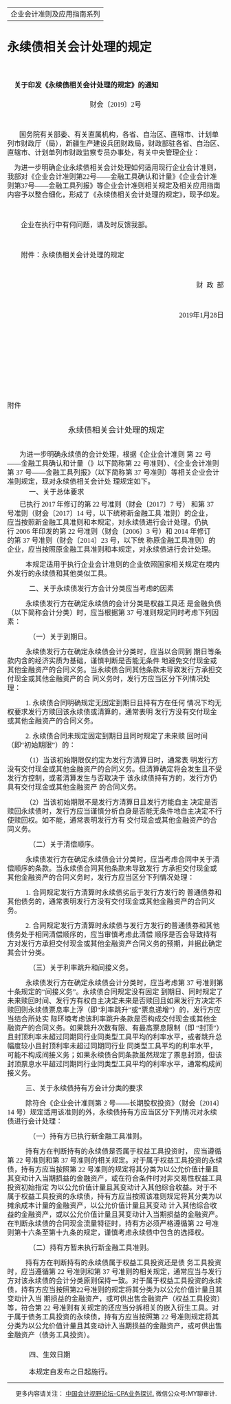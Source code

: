 ﻿<!DOCTYPE HTML PUBLIC "-//W3C//DTD HTML 4.0 Transitional//EN">
<HTML xmlns:o = "urn:schemas-microsoft-com:office:office"><HEAD><TITLE>永续债相关会计处理的规定</TITLE>
<META content="text/html; charset=gb2312" http-equiv=Content-Type>
<META name=GENERATOR content="MSHTML 11.00.10570.1001"><LINK rel=stylesheet 
href="_template.css"></HEAD>
<BODY>
<DIV id=nsbanner>
<DIV id=bannerrow1>
<TABLE class=bannerparthead>
  <TBODY>
  <TR id=hdr>
    <TD class=runninghead noWrap>企业会计准则及应用指南系列</TD></TR></TBODY></TABLE></DIV>
<DIV id=titlerow>
<H1 class=dtH1>永续债相关会计处理的规定</H1></DIV></DIV>
<DIV id=nstext><BR>
<H1 
style="MARGIN: 17pt 0cm 16.5pt; LINE-HEIGHT: 150%; TEXT-INDENT: 12.05pt; mso-char-indent-count: 1.0; mso-mirror-indents: yes"><A 
name=_Toc91964200></A><A name=_Toc11952167><SPAN 
style="mso-bookmark: _Toc91964200"><SPAN 
style="FONT-SIZE: 12pt; FONT-FAMILY: 宋体; LINE-HEIGHT: 150%; mso-ascii-font-family: Calibri; mso-ascii-theme-font: minor-latin; mso-fareast-theme-font: minor-fareast; mso-hansi-font-family: Calibri; mso-hansi-theme-font: minor-latin; mso-bidi-font-family: 黑体">关于印发《永续债相关会计处理的规定》的通知</SPAN></SPAN></A><SPAN 
style="mso-bookmark: _Toc91964200"></SPAN><SPAN 
style="mso-bookmark: _Toc11952167"></SPAN><SPAN lang=EN-US 
style="FONT-SIZE: 12pt; LINE-HEIGHT: 150%; mso-bidi-font-family: 黑体"><o:p></o:p></SPAN></H1>
<P class=MsoNormalCxSpFirst 
style="TEXT-ALIGN: center; LINE-HEIGHT: 150%; mso-mirror-indents: yes" 
align=center><SPAN 
style="FONT-FAMILY: 宋体; mso-ascii-theme-font: major-fareast; mso-fareast-theme-font: major-fareast; mso-hansi-theme-font: major-fareast"><FONT 
size=3>财会〔<SPAN lang=EN-US>2019</SPAN>〕<SPAN lang=EN-US>2</SPAN>号<SPAN 
lang=EN-US><o:p></o:p></SPAN></FONT></SPAN></P>
<P class=MsoNormalCxSpMiddle 
style="LINE-HEIGHT: 150%; mso-mirror-indents: yes"><SPAN lang=EN-US 
style="FONT-FAMILY: 宋体; mso-ascii-theme-font: major-fareast; mso-fareast-theme-font: major-fareast; mso-hansi-theme-font: major-fareast"><o:p><FONT 
size=3>&nbsp;</FONT></o:p></SPAN></P>
<P class=MsoNormalCxSpMiddle 
style="LINE-HEIGHT: 150%; TEXT-INDENT: 21pt; mso-char-indent-count: 2.0; mso-mirror-indents: yes"><SPAN 
style="FONT-FAMILY: 宋体; mso-ascii-theme-font: major-fareast; mso-fareast-theme-font: major-fareast; mso-hansi-theme-font: major-fareast"><FONT 
size=3>国务院有关部委、有关直属机构，各省、自治区、直辖市、计划单列市财政厅（局），新疆生产建设兵团财政局，财政部驻各省、自治区、直辖市、计划单列市财政监察专员办事处，有关中央管理企业：<SPAN 
lang=EN-US><o:p></o:p></SPAN></FONT></SPAN></P>
<P class=MsoNormalCxSpMiddle 
style="LINE-HEIGHT: 150%; mso-mirror-indents: yes"><SPAN 
style="FONT-FAMILY: 宋体; mso-ascii-theme-font: major-fareast; mso-fareast-theme-font: major-fareast; mso-hansi-theme-font: major-fareast"><FONT 
size=3>　为进一步明确企业永续债相关会计处理如何适用现行企业会计准则，我部对《企业会计准则第<SPAN 
lang=EN-US>22</SPAN>号——金融工具确认和计量》《企业会计准则第<SPAN 
lang=EN-US>37</SPAN>号——金融工具列报》等企业会计准则相关规定及相关应用指南内容予以整合细化，形成了《永续债相关会计处理的规定》，现予印发。<SPAN 
lang=EN-US><o:p></o:p></SPAN></FONT></SPAN></P>
<P class=MsoNormalCxSpMiddle 
style="LINE-HEIGHT: 150%; mso-mirror-indents: yes"><SPAN lang=EN-US 
style="FONT-FAMILY: 宋体; mso-ascii-theme-font: major-fareast; mso-fareast-theme-font: major-fareast; mso-hansi-theme-font: major-fareast"><o:p><FONT 
size=3>&nbsp;</FONT></o:p></SPAN></P>
<P class=MsoNormalCxSpMiddle 
style="LINE-HEIGHT: 150%; mso-mirror-indents: yes"><SPAN 
style="FONT-FAMILY: 宋体; mso-ascii-theme-font: major-fareast; mso-fareast-theme-font: major-fareast; mso-hansi-theme-font: major-fareast"><FONT 
size=3>　　企业在执行中有何问题，请及时反馈我部。<SPAN 
lang=EN-US><o:p></o:p></SPAN></FONT></SPAN></P>
<P class=MsoNormalCxSpMiddle 
style="LINE-HEIGHT: 150%; mso-mirror-indents: yes"><SPAN lang=EN-US 
style="FONT-FAMILY: 宋体; mso-ascii-theme-font: major-fareast; mso-fareast-theme-font: major-fareast; mso-hansi-theme-font: major-fareast"><o:p><FONT 
size=3>&nbsp;</FONT></o:p></SPAN></P>
<P class=MsoNormalCxSpMiddle 
style="LINE-HEIGHT: 150%; mso-mirror-indents: yes"><SPAN 
style="FONT-FAMILY: 宋体; mso-ascii-theme-font: major-fareast; mso-fareast-theme-font: major-fareast; mso-hansi-theme-font: major-fareast"><FONT 
size=3>　　附件：永续债相关会计处理的规定<SPAN lang=EN-US><o:p></o:p></SPAN></FONT></SPAN></P>
<P class=MsoNormalCxSpMiddle 
style="LINE-HEIGHT: 150%; mso-mirror-indents: yes"><SPAN lang=EN-US 
style="FONT-FAMILY: 宋体; mso-ascii-theme-font: major-fareast; mso-fareast-theme-font: major-fareast; mso-hansi-theme-font: major-fareast"><o:p><FONT 
size=3>&nbsp;</FONT></o:p></SPAN></P>
<P class=MsoNormalCxSpMiddle 
style="TEXT-ALIGN: right; LINE-HEIGHT: 150%; mso-mirror-indents: yes" 
align=right><SPAN 
style="FONT-FAMILY: 宋体; mso-ascii-theme-font: major-fareast; mso-fareast-theme-font: major-fareast; mso-hansi-theme-font: major-fareast"><FONT 
size=3>　　财<SPAN lang=EN-US><SPAN style="mso-spacerun: yes">&nbsp; 
</SPAN></SPAN>政<SPAN lang=EN-US><SPAN style="mso-spacerun: yes">&nbsp; 
</SPAN></SPAN>部<SPAN lang=EN-US><o:p></o:p></SPAN></FONT></SPAN></P>
<P class=MsoNormalCxSpMiddle 
style="TEXT-ALIGN: right; LINE-HEIGHT: 150%; mso-mirror-indents: yes" 
align=right><SPAN lang=EN-US 
style="FONT-FAMILY: 宋体; mso-ascii-theme-font: major-fareast; mso-fareast-theme-font: major-fareast; mso-hansi-theme-font: major-fareast"><o:p><FONT 
size=3>&nbsp;</FONT></o:p></SPAN></P>
<P class=MsoNormalCxSpMiddle 
style="TEXT-ALIGN: right; LINE-HEIGHT: 150%; mso-mirror-indents: yes" 
align=right><SPAN 
style="FONT-FAMILY: 宋体; mso-ascii-theme-font: major-fareast; mso-fareast-theme-font: major-fareast; mso-hansi-theme-font: major-fareast"><FONT 
size=3>　　<SPAN lang=EN-US>2019</SPAN>年<SPAN lang=EN-US>1</SPAN>月<SPAN 
lang=EN-US>28</SPAN>日<SPAN lang=EN-US><o:p></o:p></SPAN></FONT></SPAN></P>
<P class=MsoNormalCxSpMiddle 
style="TEXT-ALIGN: right; LINE-HEIGHT: 150%; mso-mirror-indents: yes" 
align=right><SPAN lang=EN-US 
style="FONT-FAMILY: 宋体; mso-ascii-theme-font: major-fareast; mso-fareast-theme-font: major-fareast; mso-hansi-theme-font: major-fareast"><FONT 
size=3><SPAN 
style="mso-spacerun: yes">&nbsp;</SPAN><o:p></o:p></FONT></SPAN></P>
<P class=MsoNormalCxSpMiddle 
style="LINE-HEIGHT: 150%; mso-mirror-indents: yes"><SPAN lang=EN-US 
style="FONT-FAMILY: 宋体; mso-ascii-theme-font: major-fareast; mso-fareast-theme-font: major-fareast; mso-hansi-theme-font: major-fareast"><o:p><FONT 
size=3>&nbsp;</FONT></o:p></SPAN></P>
<P class=MsoNormalCxSpMiddle 
style="LINE-HEIGHT: 150%; mso-mirror-indents: yes"><SPAN lang=EN-US 
style="FONT-FAMILY: 宋体; mso-ascii-theme-font: major-fareast; mso-fareast-theme-font: major-fareast; mso-hansi-theme-font: major-fareast"><o:p><FONT 
size=3>&nbsp;</FONT></o:p></SPAN></P>
<P class=MsoNormalCxSpMiddle 
style="LINE-HEIGHT: 150%; mso-mirror-indents: yes"><SPAN lang=EN-US 
style="FONT-FAMILY: 宋体; mso-ascii-theme-font: major-fareast; mso-fareast-theme-font: major-fareast; mso-hansi-theme-font: major-fareast"><o:p><FONT 
size=3>&nbsp;</FONT></o:p></SPAN></P>
<P class=MsoNormalCxSpLast 
style="LINE-HEIGHT: 150%; mso-mirror-indents: yes"><SPAN lang=EN-US 
style="FONT-FAMILY: 宋体; mso-ascii-theme-font: major-fareast; mso-fareast-theme-font: major-fareast; mso-hansi-theme-font: major-fareast"><o:p><FONT 
size=3>&nbsp;</FONT></o:p></SPAN></P>
<P class=MsoBodyText 
style="MARGIN: 0cm 0cm 6pt; LINE-HEIGHT: 150%; mso-mirror-indents: yes"><FONT 
size=3><SPAN 
style="FONT-FAMILY: 宋体; LETTER-SPACING: 0.1pt; mso-ascii-font-family: Calibri; mso-ascii-theme-font: minor-latin; mso-fareast-theme-font: minor-fareast; mso-hansi-font-family: Calibri; mso-hansi-theme-font: minor-latin">附件</SPAN><SPAN 
lang=EN-US><o:p></o:p></SPAN></FONT></P>
<P class=MsoNormalCxSpFirst 
style="MARGIN: 0.4pt auto auto; LINE-HEIGHT: 150%; mso-mirror-indents: yes; mso-add-space: auto"><SPAN 
lang=EN-US style="FONT-SIZE: 5.5pt; LINE-HEIGHT: 150%"><o:p><FONT 
face=宋体>&nbsp;</FONT></o:p></SPAN></P>
<P class=MsoNormalCxSpMiddle style="LINE-HEIGHT: 150%; mso-mirror-indents: yes" 
align=center><SPAN lang=EN-US 
style="FONT-SIZE: 10pt; LINE-HEIGHT: 150%"><o:p><FONT 
face=宋体>&nbsp;</FONT></o:p></SPAN><SPAN 
style="FONT-SIZE: 14pt; FONT-FAMILY: 宋体; LINE-HEIGHT: 150%; mso-ascii-theme-font: minor-fareast; mso-fareast-theme-font: minor-fareast; mso-hansi-theme-font: minor-fareast; mso-bidi-font-family: 华文中宋; mso-bidi-font-size: 22.0pt">永续债<SPAN 
style="LETTER-SPACING: 0.1pt">相关</SPAN>会计处<SPAN 
style="LETTER-SPACING: 0.05pt">理的</SPAN>规定<SPAN 
lang=EN-US><o:p></o:p></SPAN></SPAN></P>
<P class=MsoNormalCxSpLast 
style="MARGIN: 0.3pt auto auto; LINE-HEIGHT: 150%; mso-mirror-indents: yes; mso-add-space: auto"><SPAN 
lang=EN-US 
style="FONT-SIZE: 9pt; FONT-FAMILY: 宋体; LINE-HEIGHT: 150%; mso-ascii-theme-font: minor-fareast; mso-fareast-theme-font: minor-fareast; mso-hansi-theme-font: minor-fareast"><o:p>&nbsp;</o:p></SPAN></P>
<P class=MsoBodyTextCxSpFirst 
style="MARGIN: auto 5pt auto auto; LINE-HEIGHT: 150%; TEXT-INDENT: 21.4pt; mso-char-indent-count: 2.0; mso-mirror-indents: yes; mso-add-space: auto"><FONT 
size=3><SPAN 
style="FONT-FAMILY: 宋体; LETTER-SPACING: 0.1pt; mso-ascii-font-family: Calibri; mso-ascii-theme-font: minor-latin; mso-fareast-theme-font: minor-fareast; mso-hansi-font-family: Calibri; mso-hansi-theme-font: minor-latin">为进</SPAN><SPAN 
style="FONT-FAMILY: 宋体; mso-ascii-font-family: Calibri; mso-ascii-theme-font: minor-latin; mso-fareast-theme-font: minor-fareast; mso-hansi-font-family: Calibri; mso-hansi-theme-font: minor-latin">一步明<SPAN 
style="LETTER-SPACING: 0.15pt">确</SPAN>永续<SPAN 
style="LETTER-SPACING: 0.1pt">债</SPAN>的会计<SPAN 
style="LETTER-SPACING: 0.1pt">处</SPAN>理<SPAN 
style="LETTER-SPACING: -0.4pt">，</SPAN><SPAN 
style="LETTER-SPACING: 0.1pt">根</SPAN><SPAN 
style="LETTER-SPACING: -0.45pt">据</SPAN><SPAN 
style="LETTER-SPACING: 0.1pt">《企业会计准则</SPAN></SPAN><SPAN 
style="LETTER-SPACING: 0.1pt"><FONT face=宋体> </FONT></SPAN><SPAN 
style="FONT-FAMILY: 宋体; LETTER-SPACING: 0.1pt; mso-ascii-font-family: Calibri; mso-ascii-theme-font: minor-latin; mso-fareast-theme-font: minor-fareast; mso-hansi-font-family: Calibri; mso-hansi-theme-font: minor-latin">第</SPAN><SPAN 
lang=EN-US style="LETTER-SPACING: 0.1pt"><FONT face=宋体> 22</FONT> </SPAN><SPAN 
style="FONT-FAMILY: 宋体; LETTER-SPACING: 0.1pt; mso-ascii-font-family: Calibri; mso-ascii-theme-font: minor-latin; mso-fareast-theme-font: minor-fareast; mso-hansi-font-family: Calibri; mso-hansi-theme-font: minor-latin">号</SPAN><SPAN 
lang=EN-US style="LETTER-SPACING: 0.1pt"><FONT face=宋体>——</FONT></SPAN><SPAN 
style="FONT-FAMILY: 宋体; LETTER-SPACING: 0.1pt; mso-ascii-font-family: Calibri; mso-ascii-theme-font: minor-latin; mso-fareast-theme-font: minor-fareast; mso-hansi-font-family: Calibri; mso-hansi-theme-font: minor-latin">金融工具确认和计量（》以下简称第</SPAN><SPAN 
lang=EN-US style="LETTER-SPACING: 0.1pt"><FONT face=宋体> 22</FONT> </SPAN><SPAN 
style="FONT-FAMILY: 宋体; LETTER-SPACING: 0.1pt; mso-ascii-font-family: Calibri; mso-ascii-theme-font: minor-latin; mso-fareast-theme-font: minor-fareast; mso-hansi-font-family: Calibri; mso-hansi-theme-font: minor-latin">号准则）、《企业会计准则第</SPAN><SPAN 
lang=EN-US style="LETTER-SPACING: 0.1pt"><FONT face=宋体> 37</FONT> </SPAN><SPAN 
style="FONT-FAMILY: 宋体; LETTER-SPACING: 0.1pt; mso-ascii-font-family: Calibri; mso-ascii-theme-font: minor-latin; mso-fareast-theme-font: minor-fareast; mso-hansi-font-family: Calibri; mso-hansi-theme-font: minor-latin">号</SPAN><SPAN 
lang=EN-US style="LETTER-SPACING: 0.1pt"><FONT face=宋体>——</FONT></SPAN><SPAN 
style="FONT-FAMILY: 宋体; LETTER-SPACING: 0.1pt; mso-ascii-font-family: Calibri; mso-ascii-theme-font: minor-latin; mso-fareast-theme-font: minor-fareast; mso-hansi-font-family: Calibri; mso-hansi-theme-font: minor-latin">金融工具列报》（以下简称第</SPAN><SPAN 
lang=EN-US style="LETTER-SPACING: 0.1pt"><FONT face=宋体> 37</FONT> </SPAN><SPAN 
style="FONT-FAMILY: 宋体; LETTER-SPACING: 0.1pt; mso-ascii-font-family: Calibri; mso-ascii-theme-font: minor-latin; mso-fareast-theme-font: minor-fareast; mso-hansi-font-family: Calibri; mso-hansi-theme-font: minor-latin">号准则）等相关企业会计准则规定，现对永续债相关会计处</SPAN><SPAN 
style="LETTER-SPACING: 0.1pt"><FONT face=宋体> </FONT></SPAN><SPAN 
style="FONT-FAMILY: 宋体; LETTER-SPACING: 0.1pt; mso-ascii-font-family: Calibri; mso-ascii-theme-font: minor-latin; mso-fareast-theme-font: minor-fareast; mso-hansi-font-family: Calibri; mso-hansi-theme-font: minor-latin">理规定如下。</SPAN><SPAN 
lang=EN-US style="LETTER-SPACING: 0.1pt"><o:p></o:p></SPAN></FONT></P>
<P class=MsoBodyTextCxSpMiddle 
style="MARGIN: 2.9pt 0cm 6pt 37.9pt; LINE-HEIGHT: 150%; mso-mirror-indents: yes; mso-add-space: auto"><FONT 
size=3><SPAN 
style="FONT-FAMILY: 宋体; LETTER-SPACING: 0.1pt; mso-ascii-theme-font: minor-fareast; mso-fareast-theme-font: minor-fareast; mso-hansi-theme-font: minor-fareast; mso-bidi-font-family: 黑体">一、</SPAN><SPAN 
style="FONT-FAMILY: 宋体; mso-ascii-theme-font: minor-fareast; mso-fareast-theme-font: minor-fareast; mso-hansi-theme-font: minor-fareast; mso-bidi-font-family: 黑体">关于总<SPAN 
style="LETTER-SPACING: 0.15pt">体</SPAN>要求<SPAN 
lang=EN-US><o:p></o:p></SPAN></SPAN></FONT></P>
<P class=MsoBodyTextCxSpMiddle 
style="MARGIN: auto 12.75pt auto auto; LINE-HEIGHT: 150%; TEXT-INDENT: 21.4pt; mso-char-indent-count: 2.0; mso-mirror-indents: yes; mso-add-space: auto"><FONT 
size=3><SPAN 
style="FONT-FAMILY: 宋体; LETTER-SPACING: 0.1pt; mso-ascii-theme-font: minor-fareast; mso-fareast-theme-font: minor-fareast; mso-hansi-theme-font: minor-fareast">已执</SPAN><SPAN 
style="FONT-FAMILY: 宋体; mso-ascii-theme-font: minor-fareast; mso-fareast-theme-font: minor-fareast; mso-hansi-theme-font: minor-fareast">行<SPAN 
style="LETTER-SPACING: -0.6pt"> </SPAN></SPAN><SPAN lang=EN-US 
style='FONT-FAMILY: 宋体; LETTER-SPACING: -0.1pt; mso-ascii-theme-font: minor-fareast; mso-fareast-theme-font: minor-fareast; mso-hansi-theme-font: minor-fareast; mso-bidi-font-family: "Times New Roman"'>2</SPAN><SPAN 
lang=EN-US 
style='FONT-FAMILY: 宋体; mso-ascii-theme-font: minor-fareast; mso-fareast-theme-font: minor-fareast; mso-hansi-theme-font: minor-fareast; mso-bidi-font-family: "Times New Roman"'>017<SPAN 
style="LETTER-SPACING: -0.65pt"> </SPAN></SPAN><SPAN 
style="FONT-FAMILY: 宋体; LETTER-SPACING: 0.1pt; mso-ascii-theme-font: minor-fareast; mso-fareast-theme-font: minor-fareast; mso-hansi-theme-font: minor-fareast">年</SPAN><SPAN 
style="FONT-FAMILY: 宋体; mso-ascii-theme-font: minor-fareast; mso-fareast-theme-font: minor-fareast; mso-hansi-theme-font: minor-fareast">修订<SPAN 
style="LETTER-SPACING: 0.1pt">的</SPAN>第<SPAN style="LETTER-SPACING: -0.6pt"> 
</SPAN></SPAN><SPAN lang=EN-US 
style='FONT-FAMILY: 宋体; LETTER-SPACING: 0.05pt; mso-ascii-theme-font: minor-fareast; mso-fareast-theme-font: minor-fareast; mso-hansi-theme-font: minor-fareast; mso-bidi-font-family: "Times New Roman"'>2</SPAN><SPAN 
lang=EN-US 
style='FONT-FAMILY: 宋体; mso-ascii-theme-font: minor-fareast; mso-fareast-theme-font: minor-fareast; mso-hansi-theme-font: minor-fareast; mso-bidi-font-family: "Times New Roman"'>2<SPAN 
style="LETTER-SPACING: -0.7pt"> </SPAN></SPAN><SPAN 
style="FONT-FAMILY: 宋体; mso-ascii-theme-font: minor-fareast; mso-fareast-theme-font: minor-fareast; mso-hansi-theme-font: minor-fareast">号<SPAN 
style="LETTER-SPACING: 0.1pt">准则（财会〔<SPAN lang=EN-US>2017</SPAN>〕<SPAN 
lang=EN-US>7 </SPAN>号） 和第<SPAN lang=EN-US> 37 </SPAN>号准则（财会〔<SPAN 
lang=EN-US>2017</SPAN>〕<SPAN lang=EN-US>14 </SPAN>号，以下统称新金融工具 
准则）的企业，应当按照新金融工具准则和本规定，对永续债进行会计处理。仍执行<SPAN lang=EN-US> 2006 </SPAN>年印发的第<SPAN 
lang=EN-US> 22 </SPAN>号准则（财会〔<SPAN lang=EN-US>2006</SPAN>〕<SPAN lang=EN-US>3 
</SPAN>号）和<SPAN lang=EN-US> 2014 </SPAN>年修订</SPAN>的<SPAN 
style="LETTER-SPACING: 0.1pt">第<SPAN lang=EN-US> 37 </SPAN>号准则（财会〔<SPAN 
lang=EN-US>2014</SPAN>〕<SPAN lang=EN-US>23 </SPAN>号，以下统 
称原金融工具准则）的企业，应当按照原金融工具准则和本规定，对永续债进行会计处理。<SPAN 
lang=EN-US><o:p></o:p></SPAN></SPAN></SPAN></FONT></P>
<P class=MsoBodyTextCxSpMiddle 
style="LINE-HEIGHT: 150%; TEXT-INDENT: 31.9pt; mso-mirror-indents: yes"><SPAN 
style="FONT-FAMILY: 宋体; LETTER-SPACING: 0.1pt; mso-ascii-theme-font: minor-fareast; mso-fareast-theme-font: minor-fareast; mso-hansi-theme-font: minor-fareast"><FONT 
size=3>本规定适用于执行企业会计准则的企业依照国家相关规定在境内外发行的永续债和其他类似工具。<SPAN 
lang=EN-US><o:p></o:p></SPAN></FONT></SPAN></P>
<P class=MsoBodyTextCxSpMiddle 
style="MARGIN: 2.9pt 0cm 6pt 37.9pt; LINE-HEIGHT: 150%; mso-mirror-indents: yes; mso-add-space: auto"><FONT 
size=3><SPAN 
style="FONT-FAMILY: 宋体; LETTER-SPACING: 0.1pt; mso-ascii-theme-font: minor-fareast; mso-fareast-theme-font: minor-fareast; mso-hansi-theme-font: minor-fareast; mso-bidi-font-family: 黑体">二、</SPAN><SPAN 
style="FONT-FAMILY: 宋体; mso-ascii-theme-font: minor-fareast; mso-fareast-theme-font: minor-fareast; mso-hansi-theme-font: minor-fareast; mso-bidi-font-family: 黑体">关于永<SPAN 
style="LETTER-SPACING: 0.1pt">续</SPAN>债发<SPAN 
style="LETTER-SPACING: 0.1pt">行</SPAN>方会计<SPAN 
style="LETTER-SPACING: 0.1pt">分</SPAN>类应<SPAN 
style="LETTER-SPACING: 0.1pt">当</SPAN>考虑的<SPAN 
style="LETTER-SPACING: 0.1pt">因</SPAN>素<SPAN 
lang=EN-US><o:p></o:p></SPAN></SPAN></FONT></P>
<P class=MsoBodyTextCxSpMiddle 
style="LINE-HEIGHT: 150%; TEXT-INDENT: 31.9pt; mso-mirror-indents: yes"><FONT 
size=3><SPAN 
style="FONT-FAMILY: 宋体; LETTER-SPACING: 0.1pt; mso-ascii-font-family: Calibri; mso-ascii-theme-font: minor-latin; mso-fareast-theme-font: minor-fareast; mso-hansi-font-family: Calibri; mso-hansi-theme-font: minor-latin">永续债发行方在确定永续债的会计分类是权益工具还</SPAN><SPAN 
style="LETTER-SPACING: 0.1pt"><FONT face=宋体> </FONT></SPAN><SPAN 
style="FONT-FAMILY: 宋体; LETTER-SPACING: 0.1pt; mso-ascii-font-family: Calibri; mso-ascii-theme-font: minor-latin; mso-fareast-theme-font: minor-fareast; mso-hansi-font-family: Calibri; mso-hansi-theme-font: minor-latin">是金融负债（以下简称会计分类）时，应当根据第</SPAN><SPAN 
lang=EN-US style="LETTER-SPACING: 0.1pt"><FONT face=宋体> 37</FONT> </SPAN><SPAN 
style="FONT-FAMILY: 宋体; LETTER-SPACING: 0.1pt; mso-ascii-font-family: Calibri; mso-ascii-theme-font: minor-latin; mso-fareast-theme-font: minor-fareast; mso-hansi-font-family: Calibri; mso-hansi-theme-font: minor-latin">号准则</SPAN><SPAN 
style="FONT-FAMILY: 宋体; mso-ascii-font-family: Calibri; mso-ascii-theme-font: minor-latin; mso-fareast-theme-font: minor-fareast; mso-hansi-font-family: Calibri; mso-hansi-theme-font: minor-latin">规定<SPAN 
style="LETTER-SPACING: 0.1pt">同</SPAN>时考虑<SPAN 
style="LETTER-SPACING: 0.1pt">下</SPAN>列因<SPAN 
style="LETTER-SPACING: 0.1pt">素</SPAN>：</SPAN><SPAN 
lang=EN-US><o:p></o:p></SPAN></FONT></P>
<P class=MsoBodyTextCxSpMiddle 
style="MARGIN: 3.65pt 0cm 6pt 37.9pt; LINE-HEIGHT: 150%; mso-mirror-indents: yes; mso-add-space: auto"><FONT 
size=3><SPAN 
style='FONT-FAMILY: 宋体; LETTER-SPACING: 0.1pt; mso-ascii-theme-font: major-fareast; mso-fareast-theme-font: major-fareast; mso-hansi-theme-font: major-fareast; mso-bidi-font-family: "Microsoft JhengHei"'>（一</SPAN><SPAN 
style='FONT-FAMILY: 宋体; mso-ascii-theme-font: major-fareast; mso-fareast-theme-font: major-fareast; mso-hansi-theme-font: major-fareast; mso-bidi-font-family: "Microsoft JhengHei"'>）关于<SPAN 
style="LETTER-SPACING: 0.1pt">到</SPAN>期<SPAN 
style="LETTER-SPACING: 0.05pt">日</SPAN>。<SPAN 
lang=EN-US><o:p></o:p></SPAN></SPAN></FONT></P>
<P class=MsoBodyTextCxSpMiddle 
style="LINE-HEIGHT: 150%; TEXT-INDENT: 31.9pt; mso-mirror-indents: yes"><SPAN 
style="FONT-FAMILY: 宋体; LETTER-SPACING: 0.1pt; mso-ascii-theme-font: major-fareast; mso-fareast-theme-font: major-fareast; mso-hansi-theme-font: major-fareast"><FONT 
size=3>永续债发行方在确定永续债会计分类时，应当以合同到 期日等条款内含的经济实质为基础，谨慎判断是否能无条件 
地避免交付现金或其他金融资产的合同义务。当永续债合同其他条款未导致发行方承担交付现金或其他金融资产的合 同义务时，发行方应当区分下列情况处理：<SPAN 
lang=EN-US><o:p></o:p></SPAN></FONT></SPAN></P>
<P class=MsoBodyTextCxSpMiddle 
style="LINE-HEIGHT: 150%; TEXT-INDENT: 31.9pt; mso-mirror-indents: yes"><FONT 
size=3><SPAN lang=EN-US 
style="FONT-FAMILY: 宋体; LETTER-SPACING: 0.1pt; mso-ascii-theme-font: major-fareast; mso-fareast-theme-font: major-fareast; mso-hansi-theme-font: major-fareast">1. 
</SPAN><SPAN 
style="FONT-FAMILY: 宋体; LETTER-SPACING: 0.1pt; mso-ascii-theme-font: major-fareast; mso-fareast-theme-font: major-fareast; mso-hansi-theme-font: major-fareast">永续债合同明确规定无固定到期日且持有方在任何 
情况下均无权要求发行方赎回该永续债或清算的，通常表明 发行方没有交付现金或其他金融资产的合同义务。<SPAN 
lang=EN-US><o:p></o:p></SPAN></SPAN></FONT></P>
<P class=MsoBodyTextCxSpMiddle 
style="LINE-HEIGHT: 150%; TEXT-INDENT: 31.9pt; mso-mirror-indents: yes"><FONT 
size=3><SPAN lang=EN-US 
style="FONT-FAMILY: 宋体; LETTER-SPACING: 0.1pt; mso-ascii-theme-font: major-fareast; mso-fareast-theme-font: major-fareast; mso-hansi-theme-font: major-fareast">2. 
</SPAN><SPAN 
style="FONT-FAMILY: 宋体; LETTER-SPACING: 0.1pt; mso-ascii-theme-font: major-fareast; mso-fareast-theme-font: major-fareast; mso-hansi-theme-font: major-fareast">永续债合同未规定固定到期日且同时规定了未来赎 
回时间（即<SPAN lang=EN-US>“</SPAN>初始期限<SPAN lang=EN-US>”</SPAN>）的：<SPAN 
lang=EN-US><o:p></o:p></SPAN></SPAN></FONT></P>
<P class=MsoBodyTextCxSpMiddle 
style="LINE-HEIGHT: 150%; TEXT-INDENT: 31.9pt; mso-mirror-indents: yes"><SPAN 
style="FONT-FAMILY: 宋体; LETTER-SPACING: 0.1pt; mso-ascii-theme-font: major-fareast; mso-fareast-theme-font: major-fareast; mso-hansi-theme-font: major-fareast"><FONT 
size=3>（<SPAN lang=EN-US>1</SPAN>）当该初始期限仅约定为发行方清算日时，通常表 
明发行方没有交付现金或其他金融资产的合同义务。但清算确定将会发生且不受发行方控制，或者清算发生与否取决于 该永续债持有方的，发行方仍具有交付现金或其他金融资产 
的合同义务。<SPAN lang=EN-US><o:p></o:p></SPAN></FONT></SPAN></P>
<P class=MsoBodyTextCxSpMiddle 
style="LINE-HEIGHT: 150%; TEXT-INDENT: 31.9pt; mso-mirror-indents: yes"><SPAN 
style="FONT-FAMILY: 宋体; LETTER-SPACING: 0.1pt; mso-ascii-theme-font: major-fareast; mso-fareast-theme-font: major-fareast; mso-hansi-theme-font: major-fareast"><FONT 
size=3>（<SPAN lang=EN-US>2</SPAN>）当该初始期限不是发行方清算日且发行方能自主 
决定是否赎回永续债时，发行方应当谨慎分析自身是否能无条件地自主决定不行使赎回权。如不能，通常表明发行方有 交付现金或其他金融资产的合同义务。<SPAN 
lang=EN-US><o:p></o:p></SPAN></FONT></SPAN></P>
<P class=MsoBodyTextCxSpMiddle 
style="MARGIN: 0.85pt 0cm 6pt 37.9pt; LINE-HEIGHT: 150%; mso-mirror-indents: yes; mso-add-space: auto"><FONT 
size=3><SPAN 
style='FONT-FAMILY: 宋体; LETTER-SPACING: 0.1pt; mso-ascii-theme-font: major-fareast; mso-fareast-theme-font: major-fareast; mso-hansi-theme-font: major-fareast; mso-bidi-font-family: "Microsoft JhengHei"'>（二</SPAN><SPAN 
style='FONT-FAMILY: 宋体; mso-ascii-theme-font: major-fareast; mso-fareast-theme-font: major-fareast; mso-hansi-theme-font: major-fareast; mso-bidi-font-family: "Microsoft JhengHei"'>）关于<SPAN 
style="LETTER-SPACING: 0.1pt">清</SPAN>偿顺<SPAN 
style="LETTER-SPACING: 0.15pt">序</SPAN>。<SPAN 
lang=EN-US><o:p></o:p></SPAN></SPAN></FONT></P>
<P class=MsoBodyTextCxSpMiddle 
style="LINE-HEIGHT: 150%; TEXT-INDENT: 31.9pt; mso-mirror-indents: yes"><SPAN 
style="FONT-FAMILY: 宋体; LETTER-SPACING: 0.1pt; mso-ascii-theme-font: major-fareast; mso-fareast-theme-font: major-fareast; mso-hansi-theme-font: major-fareast"><FONT 
size=3>永续债发行方在确定永续债会计分类时，应当考虑合同中关于清偿顺序的条款。当永续债合同其他条款未导致发行 
方承担交付现金或其他金融资产的合同义务时，发行方应当区分下列情况处理：<SPAN 
lang=EN-US><o:p></o:p></SPAN></FONT></SPAN></P>
<P class=MsoBodyTextCxSpMiddle 
style="LINE-HEIGHT: 150%; TEXT-INDENT: 31.9pt; mso-mirror-indents: yes"><FONT 
size=3><SPAN lang=EN-US 
style="FONT-FAMILY: 宋体; LETTER-SPACING: 0.1pt; mso-ascii-theme-font: major-fareast; mso-fareast-theme-font: major-fareast; mso-hansi-theme-font: major-fareast">1. 
</SPAN><SPAN 
style="FONT-FAMILY: 宋体; LETTER-SPACING: 0.1pt; mso-ascii-theme-font: major-fareast; mso-fareast-theme-font: major-fareast; mso-hansi-theme-font: major-fareast">合同规定发行方清算时永续债劣后于发行方发行的 
普通债券和其他债务的，通常表明发行方没有交付现金或其他金融资产的合同义务。<SPAN 
lang=EN-US><o:p></o:p></SPAN></SPAN></FONT></P>
<P class=MsoBodyTextCxSpMiddle 
style="LINE-HEIGHT: 150%; TEXT-INDENT: 31.9pt; mso-mirror-indents: yes"><FONT 
size=3><SPAN lang=EN-US 
style="FONT-FAMILY: 宋体; LETTER-SPACING: 0.1pt; mso-ascii-theme-font: major-fareast; mso-fareast-theme-font: major-fareast; mso-hansi-theme-font: major-fareast">2. 
</SPAN><SPAN 
style="FONT-FAMILY: 宋体; LETTER-SPACING: 0.1pt; mso-ascii-theme-font: major-fareast; mso-fareast-theme-font: major-fareast; mso-hansi-theme-font: major-fareast">合同规定发行方清算时永续债与发行方发行的普通债券和其他债务处于相同清偿顺序的，应当审慎考虑此清偿 
顺序是否会导致持有方对发行方承担交付现金或其他金融资产合同义务的预期，并据此确定其会计分类。<SPAN 
lang=EN-US><o:p></o:p></SPAN></SPAN></FONT></P>
<P class=MsoBodyTextCxSpMiddle 
style="MARGIN: 0.85pt 0cm 6pt 37.9pt; LINE-HEIGHT: 150%; mso-mirror-indents: yes; mso-add-space: auto"><FONT 
size=3><SPAN 
style='FONT-FAMILY: 宋体; LETTER-SPACING: 0.1pt; mso-ascii-theme-font: major-fareast; mso-fareast-theme-font: major-fareast; mso-hansi-theme-font: major-fareast; mso-bidi-font-family: "Microsoft JhengHei"'>（三</SPAN><SPAN 
style='FONT-FAMILY: 宋体; mso-ascii-theme-font: major-fareast; mso-fareast-theme-font: major-fareast; mso-hansi-theme-font: major-fareast; mso-bidi-font-family: "Microsoft JhengHei"'>）关于<SPAN 
style="LETTER-SPACING: 0.1pt">利</SPAN>率跳<SPAN 
style="LETTER-SPACING: 0.1pt">升</SPAN>和间接<SPAN 
style="LETTER-SPACING: 0.1pt">义</SPAN><SPAN 
style="LETTER-SPACING: 0.05pt">务</SPAN>。<SPAN 
lang=EN-US><o:p></o:p></SPAN></SPAN></FONT></P>
<P class=MsoBodyTextCxSpMiddle 
style="LINE-HEIGHT: 150%; TEXT-INDENT: 31.9pt; mso-mirror-indents: yes"><SPAN 
style="FONT-FAMILY: 宋体; LETTER-SPACING: 0.1pt; mso-ascii-theme-font: major-fareast; mso-fareast-theme-font: major-fareast; mso-hansi-theme-font: major-fareast"><FONT 
size=3>永续债发行方在确定永续债会计分类时，应当考虑第<SPAN lang=EN-US> 37 </SPAN>号准则第十条规定的<SPAN 
lang=EN-US>“</SPAN>间接义务<SPAN lang=EN-US>”</SPAN>。永续债合同规定没有固定 
到期日、同时规定了未来赎回时间、发行方有权自主决定未来是否赎回且如果发行方决定不赎回则永续债票息率上浮</FONT></SPAN><FONT 
size=3><SPAN 
style="FONT-FAMILY: 宋体; LETTER-SPACING: 0.1pt; mso-ascii-theme-font: major-fareast; mso-fareast-theme-font: major-fareast; mso-hansi-theme-font: major-fareast">（即<SPAN 
lang=EN-US>“</SPAN>利率跳升<SPAN lang=EN-US>”</SPAN>或<SPAN 
lang=EN-US>“</SPAN>票息递增<SPAN lang=EN-US>”</SPAN>）的，发行方应当结合所处实 
际环境考虑该利率跳升条款是否构成交付现金或其他金融资产的合同义务。如果跳升次数有限、有最高票息限制（即<SPAN lang=EN-US> 
“</SPAN>封顶<SPAN 
lang=EN-US>”</SPAN>）且封顶利率未超过同期同行业同类型工具平均的利率水平，或者跳升总幅度较小且封顶利率未超过同期同行业 
同类型工具平均的利率水平，可能不构成间接义务；如果永续债合同条款虽然规定了票息封顶，但该封顶票息水平超过同期同行业同类型工具平均的利率水平，通常构成间接义务。</SPAN><SPAN 
lang=EN-US 
style="FONT-FAMILY: 宋体; mso-ascii-theme-font: major-fareast; mso-fareast-theme-font: major-fareast; mso-hansi-theme-font: major-fareast; mso-font-width: 99%"> 
<o:p></o:p></SPAN></FONT></P>
<P class=MsoBodyTextCxSpMiddle 
style="LINE-HEIGHT: 150%; TEXT-INDENT: 31.9pt; mso-mirror-indents: yes"><FONT 
size=3><SPAN 
style="FONT-FAMILY: 宋体; LETTER-SPACING: 0.1pt; mso-ascii-theme-font: major-fareast; mso-fareast-theme-font: major-fareast; mso-hansi-theme-font: major-fareast; mso-bidi-font-family: 黑体">三、</SPAN><SPAN 
style="FONT-FAMILY: 宋体; mso-ascii-theme-font: major-fareast; mso-fareast-theme-font: major-fareast; mso-hansi-theme-font: major-fareast; mso-bidi-font-family: 黑体">关于永<SPAN 
style="LETTER-SPACING: 0.1pt">续</SPAN>债持<SPAN 
style="LETTER-SPACING: 0.1pt">有</SPAN>方会计<SPAN 
style="LETTER-SPACING: 0.1pt">分</SPAN>类的<SPAN 
style="LETTER-SPACING: 0.1pt">要</SPAN>求<SPAN lang=EN-US 
style="mso-font-width: 99%"> <o:p></o:p></SPAN></SPAN></FONT></P>
<P class=MsoBodyTextCxSpMiddle 
style="LINE-HEIGHT: 150%; TEXT-INDENT: 31.9pt; mso-mirror-indents: yes"><SPAN 
style="FONT-FAMILY: 宋体; LETTER-SPACING: 0.1pt; mso-ascii-theme-font: major-fareast; mso-fareast-theme-font: major-fareast; mso-hansi-theme-font: major-fareast"><FONT 
size=3>除符合《企业会计准则第<SPAN lang=EN-US> 2 </SPAN>号<SPAN 
lang=EN-US>——</SPAN>长期股权投资》（财会〔<SPAN lang=EN-US>2014</SPAN>〕<SPAN lang=EN-US>14 
</SPAN>号）规定适用该准则的外，永续债持有方应当区分下列情况对永续债进行会计处理：<SPAN 
lang=EN-US><o:p></o:p></SPAN></FONT></SPAN></P>
<P class=MsoBodyTextCxSpMiddle 
style="MARGIN: 3.65pt 0cm 6pt 37.9pt; LINE-HEIGHT: 150%; mso-mirror-indents: yes; mso-add-space: auto"><FONT 
size=3><SPAN 
style='FONT-FAMILY: 宋体; LETTER-SPACING: 0.1pt; mso-ascii-theme-font: major-fareast; mso-fareast-theme-font: major-fareast; mso-hansi-theme-font: major-fareast; mso-bidi-font-family: "Microsoft JhengHei"'>（一</SPAN><SPAN 
style='FONT-FAMILY: 宋体; mso-ascii-theme-font: major-fareast; mso-fareast-theme-font: major-fareast; mso-hansi-theme-font: major-fareast; mso-bidi-font-family: "Microsoft JhengHei"'>）持有<SPAN 
style="LETTER-SPACING: 0.1pt">方</SPAN>已执<SPAN 
style="LETTER-SPACING: 0.1pt">行</SPAN>新金融<SPAN 
style="LETTER-SPACING: 0.1pt">工</SPAN>具准<SPAN 
style="LETTER-SPACING: 0.1pt">则</SPAN>。<SPAN 
lang=EN-US><o:p></o:p></SPAN></SPAN></FONT></P>
<P class=MsoBodyTextCxSpMiddle 
style="LINE-HEIGHT: 150%; TEXT-INDENT: 31.9pt; mso-mirror-indents: yes"><SPAN 
style="FONT-FAMILY: 宋体; LETTER-SPACING: 0.1pt; mso-ascii-theme-font: major-fareast; mso-fareast-theme-font: major-fareast; mso-hansi-theme-font: major-fareast"><FONT 
size=3>持有方在判断持有的永续债是否属于权益工具投资时， 应当遵循第<SPAN lang=EN-US> 22 </SPAN>号准则和第<SPAN 
lang=EN-US> 37 </SPAN>号准则的相关规定。对于属于权益工具投资的永续债，持有方应当按照第<SPAN lang=EN-US> 22 
</SPAN>号准则的规定将其分类为以公允价值计量且其变动计入当期损益的金融资产，或在符合条件时对非交易性权益工具投资初始指定 
为以公允价值计量且其变动计入其他综合收益。对于不属于权益工具投资的永续债，持有方应当按照该准则规定将其分类为以摊余成本计量的金融资产，以公允价值计量且其变动 
计入其他综合收益的金融资产，或以公允价值计量且其变动计入当期损益的金融资产。在判断永续债的合同现金流量特征时，持有方必须严格遵循第<SPAN 
lang=EN-US> 22 </SPAN>号准则第十六条至第十九条的规定，谨慎考虑永续债中包含的选择权。<SPAN 
lang=EN-US><o:p></o:p></SPAN></FONT></SPAN></P>
<P class=MsoBodyTextCxSpMiddle 
style="MARGIN: auto auto auto 37.9pt; LINE-HEIGHT: 150%; mso-mirror-indents: yes; mso-add-space: auto"><FONT 
size=3><SPAN 
style='FONT-FAMILY: 宋体; LETTER-SPACING: 0.1pt; mso-ascii-theme-font: major-fareast; mso-fareast-theme-font: major-fareast; mso-hansi-theme-font: major-fareast; mso-bidi-font-family: "Microsoft JhengHei"'>（二</SPAN><SPAN 
style='FONT-FAMILY: 宋体; mso-ascii-theme-font: major-fareast; mso-fareast-theme-font: major-fareast; mso-hansi-theme-font: major-fareast; mso-bidi-font-family: "Microsoft JhengHei"'>）持有<SPAN 
style="LETTER-SPACING: 0.1pt">方</SPAN>暂未<SPAN 
style="LETTER-SPACING: 0.1pt">执</SPAN>行新金<SPAN 
style="LETTER-SPACING: 0.1pt">融</SPAN>工具<SPAN 
style="LETTER-SPACING: 0.1pt">准</SPAN>则。<SPAN 
lang=EN-US><o:p></o:p></SPAN></SPAN></FONT></P>
<P class=MsoBodyTextCxSpLast 
style="LINE-HEIGHT: 150%; TEXT-INDENT: 31.9pt; mso-mirror-indents: yes"><FONT 
size=3><SPAN 
style="FONT-FAMILY: 宋体; LETTER-SPACING: 0.1pt; mso-ascii-theme-font: major-fareast; mso-fareast-theme-font: major-fareast; mso-hansi-theme-font: major-fareast">持有方在判断持有的永续债属于权益工具投资还是债 
务工具投资时，应当遵循第<SPAN lang=EN-US> 22 </SPAN>号准则和第<SPAN lang=EN-US> 37 
</SPAN>号准则的相关规</SPAN><SPAN 
style="FONT-FAMILY: 宋体; mso-ascii-theme-font: major-fareast; mso-fareast-theme-font: major-fareast; mso-hansi-theme-font: major-fareast">定<SPAN 
style="LETTER-SPACING: -0.7pt">，</SPAN>通<SPAN 
style="LETTER-SPACING: 0.1pt">常应当与发行方对该永续债的会计分类原则保持一致。对于属于权益工具投资的永续债，持有方应当按照第<SPAN 
lang=EN-US>22</SPAN>号准则的规定将其分类为以公允价值计量且其变动计入当 
期损益的金融资产，或可供出售金融资产（权益工具投资）等，符合第<SPAN lang=EN-US> 22 
</SPAN>号准则有关规定的还应当分拆相关的嵌入衍生工具。对于属于债务工具投资的永续债，持有方应当按照第<SPAN lang=EN-US> 22 
</SPAN>号准则规定将其分类为以公允价值计量且其变动计入当期损益的金融资产，或可供出售金融资产（债务工具投资）。<SPAN 
lang=EN-US><o:p></o:p></SPAN></SPAN></SPAN></FONT></P>
<P class=MsoNormal 
style="MARGIN: 0.3pt 0cm 0pt; LINE-HEIGHT: 150%; mso-mirror-indents: yes; mso-add-space: auto"><SPAN 
lang=EN-US 
style="FONT-SIZE: 5.5pt; FONT-FAMILY: 宋体; LINE-HEIGHT: 150%; mso-ascii-theme-font: major-fareast; mso-fareast-theme-font: major-fareast; mso-hansi-theme-font: major-fareast"><o:p>&nbsp;</o:p></SPAN></P>
<P class=MsoBodyText 
style="MARGIN: 0cm 0cm 6pt 37.9pt; LINE-HEIGHT: 150%; mso-mirror-indents: yes; mso-add-space: auto"><FONT 
size=3><SPAN 
style="FONT-FAMILY: 宋体; LETTER-SPACING: 0.1pt; mso-ascii-theme-font: major-fareast; mso-fareast-theme-font: major-fareast; mso-hansi-theme-font: major-fareast; mso-bidi-font-family: 黑体">四、</SPAN><SPAN 
style="FONT-FAMILY: 宋体; mso-ascii-theme-font: major-fareast; mso-fareast-theme-font: major-fareast; mso-hansi-theme-font: major-fareast; mso-bidi-font-family: 黑体">生效日期<SPAN 
lang=EN-US><o:p></o:p></SPAN></SPAN></FONT></P>
<P class=MsoNormal 
style="MARGIN: 0cm 0cm 0pt; LINE-HEIGHT: 150%; mso-mirror-indents: yes"><SPAN 
lang=EN-US 
style="FONT-SIZE: 5.5pt; FONT-FAMILY: 宋体; LINE-HEIGHT: 150%; mso-ascii-theme-font: major-fareast; mso-fareast-theme-font: major-fareast; mso-hansi-theme-font: major-fareast"><o:p>&nbsp;</o:p></SPAN></P>
<P class=MsoBodyText 
style="MARGIN: 0cm 0cm 6pt 37.9pt; LINE-HEIGHT: 150%; mso-mirror-indents: yes; mso-add-space: auto"><FONT 
size=3><SPAN 
style="FONT-FAMILY: 宋体; LETTER-SPACING: 0.1pt; mso-ascii-theme-font: major-fareast; mso-fareast-theme-font: major-fareast; mso-hansi-theme-font: major-fareast">本规</SPAN><SPAN 
style="FONT-FAMILY: 宋体; mso-ascii-theme-font: major-fareast; mso-fareast-theme-font: major-fareast; mso-hansi-theme-font: major-fareast">定自发<SPAN 
style="LETTER-SPACING: 0.1pt">布</SPAN>之日<SPAN 
style="LETTER-SPACING: 0.1pt">起</SPAN>施行。<SPAN 
lang=EN-US><o:p></o:p></SPAN></SPAN></FONT></P>
<P>
<HR>

<P></P></DIV>
<DIV class=footer>
<P>&nbsp;&nbsp;&nbsp;&nbsp;&nbsp;更多内容请关注： <A 
href="https://bbs.esnai.com/thread-5354530-1-3.html" 
target=_blank>中国会计视野论坛-CPA业务探讨.</A> 微信公众号:MY聊审计.</P></DIV></BODY></HTML>
